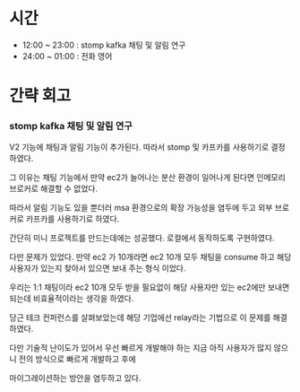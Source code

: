 # 시간
- 12:00 ~ 23:00 : stomp kafka 채팅 및 알림 연구
- 24:00 ~ 01:00 : 전화 영어

# 간략 회고

### stomp kafka 채팅 및 알림 연구

V2 기능에 채팅과 알림 기능이 추가된다. 따라서 stomp 및 카프카를 사용하기로 결정하였다.

그 이유는 채팅 기능에서 만약 ec2가 늘어나는 분산 환경이 일어나게 된다면 인메모리 브로커로 해결할 수 없었다.

따라서 알림 기능도 있을 뿐더러 msa 환경으로의 확장 가능성을 염두에 두고 외부 브로커로 카프카를 사용하기로 하였다.

간단히 미니 프로젝트를 만드는데에는 성공했다. 로컬에서 동작하도록 구현하였다.

다만 문제가 있었다. 만약 ec2 가 10개라면 ec2 10개 모두 채팅을 consume 하고 해당 사용자가 있는지 찾아서 있으면 보내 주는 형식 이었다.

우리는 1:1 채팅이라 ec2 10개 모두 받을 필요없이 해당 사용자만 있는 ec2에만 보내면 되는데 비효율적이라는 생각을 하였다.

당근 테크 컨퍼런스를 살펴보았는데 해당 기업에선 relay라는 기법으로 이 문제를 해결하였다.

다만 기술적 난이도가 있어서 우선 빠르게 개발해야 하는 지금 아직 사용자가 많지 않으니 전의 방식으로 빠르게 개발하고 후에

마이그레이션하는 방안을 염두하고 있다.
